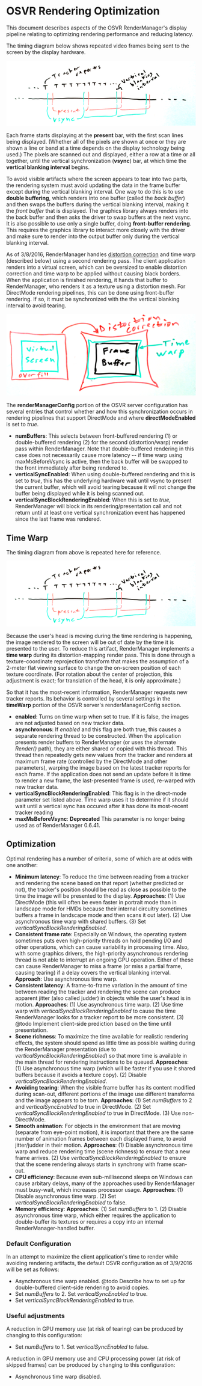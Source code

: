 # OSVR Rendering Optimization

This document describes aspects of the OSVR RenderManager's display pipeline relating to optimizing rendering performance and reducing latency.

The timing diagram below shows repeated video frames being sent to the screen by the display hardware.

![Vertical Sync](./images/vsync_vs_trackers.png)

Each frame starts displaying at the **present** bar, with the first scan lines being displayed.  (Whether all of the pixels are shown at once or they are shown a line or band at a time depends on the display technology being used.)  The pixels are scanned out and displayed, either a row at a time or all together, until the vertical synchronization (**vsync**) bar, at which time the **vertical blanking interval** begins.

To avoid visible artifacts where the screen appears to tear into two parts, the rendering system must avoid updating the data in the frame buffer except during the vertical blanking interval.  One way to do this is to use **double buffering**, which renders into one buffer (called the *back buffer*) and then swaps the buffers during the vertical blanking interval, making it the *front buffer* that is displayed.  The graphics library always renders into the back buffer and then asks the driver to swap buffers at the next vsync.  It is also possible to use only a single buffer, doing **front-buffer rendering**.  This requires the graphics library to interact more closely with the driver and make sure to render into the output buffer only during the vertical blanking interval.

As of 3/8/2016, RenderManager handles [distortion correction](./distortion.md) and time warp (described below) using a second rendering pass.  The client application renders into a virtual screen, which can be oversized to enable distortion correction and time warp to be applied without causing black borders.  When the application is finished rendering, it hands that buffer to RenderManager, who renders it as a texture using a distortion mesh.  For DirectMode rendering pipelines, this can be done using front-buffer rendering.  If so, it must be synchronized with the the vertical blanking interval to avoid tearing.

![Time Warp](./images/render_distort_tw.png)

The **renderManagerConfig** portion of the OSVR server configuration has several entries that control whether and how this synchronization occurs in rendering pipelines that support DirectMode and where **directModeEnabled** is set to *true*.

* **numBuffers**: This selects between front-buffered rendering (1) or double-buffered rendering (2) for the second (distortion/warp) render pass within RenderManager.  Note that double-buffered rendering in this case does not necessarily cause more latency -- if time warp using maxMsBeforeVsync is active, then the back buffer will be swapped to the front immediately after being rendered to.
* **verticalSyncEnabled**: When using double-buffered rendering and this is set to *true*, this has the underlying hardware wait until vsync to present the current buffer, which will avoid tearing because it will not change the buffer being displayed while it is being scanned out.
* **verticalSyncBlockRenderingEnabled**: When this is set to *true*, RenderManager will block in its rendering/presentation call and not return until at least one vertical synchronization event has happened since the last frame was rendered.

## Time Warp

The timing diagram from above is repeated here for reference.

![Vertical Sync](./images/vsync_vs_trackers.png)

Because the user's head is moving during the time rendering is happening, the image rendered to the screen will be out of date by the time it is presented to the user.  To reduce this artifact, RenderManager implements a **time warp** during its distortion-mapping render pass.  This is done through a texture-coordinate reprojection transform that makes the assumption of a 2-meter flat viewing surface to change the on-screen position of each texture coordinate.  (For rotation about the center of projection, this adjustment is exact; for translation of the head, it is only approximate.)

So that it has the most-recent information, RenderManager requests new tracker reports.  Its behavior is controlled by several settings in the **timeWarp** portion of the OSVR server's renderManagerConfig section.

* **enabled**: Turns on time warp when set to true.  If it is false, the images are not adjusted based on new tracker data.
* **asynchronous**: If *enabled* and this flag are both true, this causes a separate rendering thread to be constructed.  When the application presents render buffers to RenderManager (or uses the alternate *Render()* path), they are either shared or copied with this thread.  This thread then repeatedly gets new values from the tracker and renders at maximum frame rate (controlled by the DirectMode and other parameters), warping the image based on the latest tracker reports for each frame.  If the application does not send an update before it is time to render a new frame, the last-presented frame is used, re-warped with new tracker data.
* **verticalSyncBlockRenderingEnabled**: This flag is in the direct-mode parameter set listed above.  Time warp uses it to determine if it should wait until a vertical sync has occured after it has done its most-recent tracker reading
* **maxMsBeforeVsync**:  **Deprecated** This parameter is no longer being used as of RenderManager 0.6.41.

## Optimization

Optimal rendering has a number of criteria, some of which are at odds with one another:

* **Minimum latency**: To reduce the time between reading from a tracker and rendering the scene based on that report (whether predicted or not), the tracker's position should be read as close as possible to the time the image will be presented to the display.  **Approaches**:  (1) Use DirectMode (this will often be even faster in portrait mode than in landscape mode for HMDs because their internal circuitry sometimes buffers a frame in landscape mode and then scans it out later).  (2) Use asynchronous time warp with shared buffers.  (3) Set *verticalSyncBlockRenderingEnabled*.
* **Consistent frame rate**: Especially on Windows, the operating system sometimes puts even high-priority threads on hold pending I/O and other operations, which can cause variability in processing time.  Also, with some graphics drivers, the high-priority asynchronous rendering thread is not able to interrupt an ongoing GPU operation.  Either of these can cause RenderManager to miss a frame (or miss a partial frame, causing tearing) if a delay covers the vertical blanking interval.  **Approach**: Use asynchronous time warp.
* **Consistent latency**: A frame-to-frame variation in the amount of time between reading the tracker and rendering the scene can produce apparent jitter (also called judder) in objects while the user's head is in motion.  **Approaches**:  (1) Use asynchronous time warp.  (2) Use time warp with *verticalSyncBlockRenderingEnabled* to cause the time RenderManager looks for a tracker report to be more consistent.  (3) @todo Implement client-side prediction based on the time until presentation.
* **Scene richness**: To maximize the time available for realistic rendering effects, the system should spend as little time as possible waiting during the RenderManager presentation (due to *verticalSyncBlockRenderingEnabled*) so that more time is available in the main thread for rendering instructions to be queued.  **Approaches**: (1) Use asynchronous time warp (which will be faster if you use it shared buffers because it avoids a texture copy).  (2) Disable *verticalSyncBlockRenderingEnabled*.
* **Avoiding tearing**:  When the visible frame buffer has its content modified during scan-out, different portions of the image use different transforms and the image appears to be torn.  **Approaches**: (1) Set *numBuffers* to 2 and *verticalSyncEnabled* to true in DirectMode.  (2) Set *verticalSyncBlockRenderingEnabled* to true in DirectMode. (3) Use non-DirectMode.
* **Smooth animation**: For objects in the environment that are moving (separate from eye-point motion), it is important that there are the same number of animation frames between each displayed frame, to avoid jitter/judder in their motion.  **Approaches**: (1) Disable asynchronous time warp and reduce rendering time (scene richness) to ensure that a new frame arrives.  (2) Use *verticalSyncBlockRenderingEnabled* to ensure that the scene rendering always starts in synchrony with frame scan-out.
* **CPU efficiency**: Because even sub-millisecond sleeps on Windows can cause arbitary delays, many of the approaches used by RenderManager must busy-wait, which increases processor usage.  **Approaches**: (1) Disable asynchronous time warp.  (2) Set *verticalSyncBlockRenderingEnabled* to false.
* **Memory efficiency**: **Approaches**: (1) Set *numBuffers* to 1.  (2) Disable asynchronous time warp, which either requires the application to double-buffer its textures or requires a copy into an internal RenderManager-handled buffer.

### Default Configuration

In an attempt to maximize the client application's time to render while avoiding rendering artifacts, the default OSVR configuration as of 3/9/2016 will be set as follows:

* Asynchronous time warp enabled.  @todo Describe how to set up for double-buffered client-side rendering to avoid copies.
* Set *numBuffers* to 2.  Set *verticalSyncEnabled* to true.
* Set *verticalSyncBlockRenderingEnabled* to true.

### Useful adjustments

A reduction in GPU memory use (at risk of tearing) can be produced by changing to this configuration:

* Set *numBuffers* to 1.  Set *verticalSyncEnabled* to false.

A reduction in GPU memory use and CPU processing power (at risk of skipped frames) can be produced by changing to this configuration:

* Asynchronous time warp disabled.


